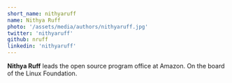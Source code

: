 ```yaml
---
short_name: nithyaruff
name: Nithya Ruff
photo: '/assets/media/authors/nithyaruff.jpg'
twitter: 'nithyaruff'
github: nruff
linkedin: 'nithyaruff'
---
```

**Nithya Ruff** leads the open source program office at Amazon. On the board of the Linux Foundation.